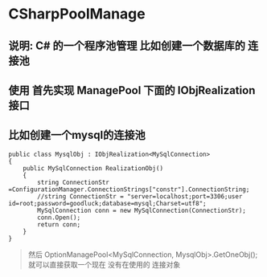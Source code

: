 # CSharpPoolManage

## 说明: C# 的一个程序池管理 比如创建一个数据库的 连接池

## 使用  首先实现 ManagePool 下面的 IObjRealization 接口

## 比如创建一个mysql的连接池

```
public class MysqlObj : IObjRealization<MySqlConnection>
{
    public MySqlConnection RealizationObj()
    {
        string ConnectionStr =ConfigurationManager.ConnectionStrings["constr"].ConnectionString;
        //string ConnectionStr = "server=localhost;port=3306;user id=root;password=goodluck;database=mysql;Charset=utf8";
        MySqlConnection conn = new MySqlConnection(ConnectionStr);
        conn.Open();
        return conn;
    }
}
```

> 然后 OptionManagePool<MySqlConnection, MysqlObj>.GetOneObj(); 就可以直接获取一个现在 没有在使用的 连接对象
